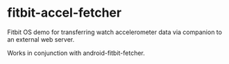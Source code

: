 # fitbit-accel-fetcher
Fitbit OS demo for transferring watch accelerometer data via companion to an external web server.

Works in conjunction with android-fitbit-fetcher.
